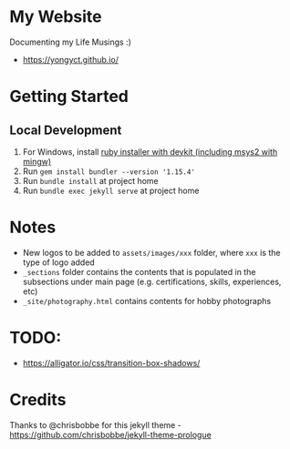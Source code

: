 # My Website
Documenting my Life Musings :)
* https://yongyct.github.io/

# Getting Started
## Local Development
1) For Windows, install [ruby installer with devkit (including msys2 with mingw)](https://rubyinstaller.org/downloads/)
2) Run `gem install bundler --version '1.15.4'`
3) Run `bundle install` at project home
4) Run `bundle exec jekyll serve` at project home

# Notes
* New logos to be added to `assets/images/xxx` folder, where `xxx` is the type of logo added
* `_sections` folder contains the contents that is populated in the subsections under main page (e.g. certifications, skills, experiences, etc)
* `_site/photography.html` contains contents for hobby photographs

# TODO:
* https://alligator.io/css/transition-box-shadows/

# Credits
Thanks to @chrisbobbe for this jekyll theme - https://github.com/chrisbobbe/jekyll-theme-prologue

